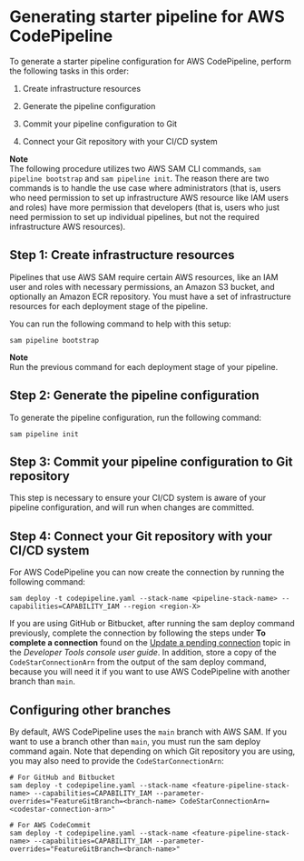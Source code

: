 # Generating starter pipeline for AWS CodePipeline<a name="serverless-generating-example-ci-cd-codepipeline"></a>

To generate a starter pipeline configuration for AWS CodePipeline, perform the following tasks in this order:

1. Create infrastructure resources

1. Generate the pipeline configuration

1. Commit your pipeline configuration to Git

1. Connect your Git repository with your CI/CD system

**Note**  
The following procedure utilizes two AWS SAM CLI commands, `sam pipeline bootstrap` and `sam pipeline init`\. The reason there are two commands is to handle the use case where administrators \(that is, users who need permission to set up infrastructure AWS resource like IAM users and roles\) have more permission that developers \(that is, users who just need permission to set up individual pipelines, but not the required infrastructure AWS resources\)\.

## Step 1: Create infrastructure resources<a name="generating-example-step-1"></a>

Pipelines that use AWS SAM require certain AWS resources, like an IAM user and roles with necessary permissions, an Amazon S3 bucket, and optionally an Amazon ECR repository\. You must have a set of infrastructure resources for each deployment stage of the pipeline\.

You can run the following command to help with this setup:

```
sam pipeline bootstrap
```

**Note**  
Run the previous command for each deployment stage of your pipeline\.

## Step 2: Generate the pipeline configuration<a name="generating-example-step-2"></a>

To generate the pipeline configuration, run the following command:

```
sam pipeline init
```

## Step 3: Commit your pipeline configuration to Git repository<a name="generating-example-step-3"></a>

This step is necessary to ensure your CI/CD system is aware of your pipeline configuration, and will run when changes are committed\.

## Step 4: Connect your Git repository with your CI/CD system<a name="generating-example-step-4"></a>

For AWS CodePipeline you can now create the connection by running the following command:

```
sam deploy -t codepipeline.yaml --stack-name <pipeline-stack-name> --capabilities=CAPABILITY_IAM --region <region-X>
```

If you are using GitHub or Bitbucket, after running the sam deploy command previously, complete the connection by following the steps under **To complete a connection** found on the [Update a pending connection](https://docs.aws.amazon.com/dtconsole/latest/userguide/connections-update.html) topic in the *Developer Tools console user guide*\. In addition, store a copy of the `CodeStarConnectionArn` from the output of the sam deploy command, because you will need it if you want to use AWS CodePipeline with another branch than `main`\.

## Configuring other branches<a name="configuring-other-branches"></a>

By default, AWS CodePipeline uses the `main` branch with AWS SAM\. If you want to use a branch other than `main`, you must run the sam deploy command again\. Note that depending on which Git repository you are using, you may also need to provide the `CodeStarConnectionArn`:

```
# For GitHub and Bitbucket
sam deploy -t codepipeline.yaml --stack-name <feature-pipeline-stack-name> --capabilities=CAPABILITY_IAM --parameter-overrides="FeatureGitBranch=<branch-name> CodeStarConnectionArn=<codestar-connection-arn>"

# For AWS CodeCommit
sam deploy -t codepipeline.yaml --stack-name <feature-pipeline-stack-name> --capabilities=CAPABILITY_IAM --parameter-overrides="FeatureGitBranch=<branch-name>"
```